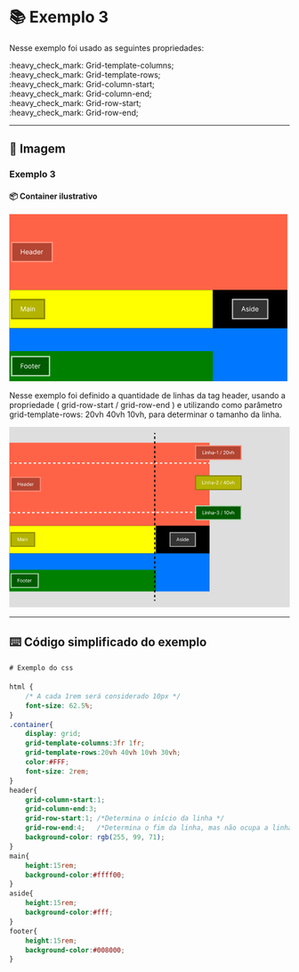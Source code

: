 # :books: Exemplo 3

<p>Nesse exemplo foi usado as seguintes propriedades:</p>
<p>    
    :heavy_check_mark: Grid-template-columns;<br>
    :heavy_check_mark: Grid-template-rows;<br>          
    :heavy_check_mark: Grid-column-start;<br>
    :heavy_check_mark: Grid-column-end;<br>
    :heavy_check_mark: Grid-row-start;<br>
    :heavy_check_mark: Grid-row-end;<br>
</p>

---

## :art: Imagem 

### Exemplo 3
#### :package: Container ilustrativo

<img alt="container" src="./../img/img-3-ex.png">
<p>Nesse exemplo foi definido a quantidade de linhas da tag header, usando a propriedade ( grid-row-start / grid-row-end ) e utilizando como parâmetro grid-template-rows: 20vh 40vh 10vh, para determinar o tamanho da linha.</p>
<img alt="container" src="./../img/img-ex-03.1.png">


---

## :keyboard: Código simplificado do exemplo

```css
# Exemplo do css 

html {
    /* A cada 1rem será considerado 10px */
    font-size: 62.5%;
}
.container{
    display: grid;
    grid-template-columns:3fr 1fr;
    grid-template-rows:20vh 40vh 10vh 30vh;   
    color:#FFF;
    font-size: 2rem;
}
header{
    grid-column-start:1;
    grid-column-end:3;
    grid-row-start:1; /*Determina o início da linha */
    grid-row-end:4;   /*Determina o fim da linha, mas não ocupa a linha 4 */ 
    background-color: rgb(255, 99, 71);          
}
main{
    height:15rem;    
    background-color:#ffff00;    
}
aside{
    height:15rem;
    background-color:#fff;    
}
footer{    
    height:15rem;
    background-color:#008000;
}
    
```